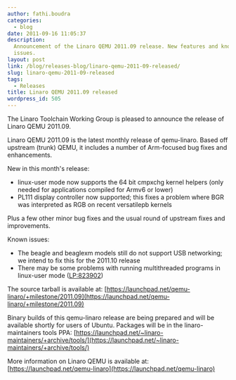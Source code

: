 ```yaml
---
author: fathi.boudra
categories:
  - blog
date: 2011-09-16 11:05:37
description:
  Announcement of the Linaro QEMU 2011.09 release. New features and known
  issues.
layout: post
link: /blog/releases-blog/linaro-qemu-2011-09-released/
slug: linaro-qemu-2011-09-released
tags:
  - Releases
title: Linaro QEMU 2011.09 released
wordpress_id: 505
---
```


The Linaro Toolchain Working Group is pleased to announce the release of Linaro QEMU 2011.09.

Linaro QEMU 2011.09 is the latest monthly release of qemu-linaro. Based off upstream (trunk) QEMU, it includes a number of Arm-focused bug fixes and enhancements.

New in this month's release:

- linux-user mode now supports the 64 bit cmpxchg kernel helpers (only needed for applications compiled for Armv6 or lower)
- PL111 display controller now supported; this fixes a problem where BGR was interpreted as RGB on recent versatilepb kernels

Plus a few other minor bug fixes and the usual round of upstream fixes and improvements.

Known issues:

- The beagle and beaglexm models still do not support USB networking; we intend to fix this for the 2011.10 release
- There may be some problems with running multithreaded programs in linux-user mode ([LP:823902](http://bugs.launchpad.net/bugs/823902))

The source tarball is available at:
[https://launchpad.net/qemu-linaro/+milestone/2011.09](https://launchpad.net/qemu-linaro/+milestone/2011.09)

Binary builds of this qemu-linaro release are being prepared and will be available shortly for users of Ubuntu. Packages will be in the linaro-maintainers tools PPA:
[https://launchpad.net/~linaro-maintainers/+archive/tools/](https://launchpad.net/~linaro-maintainers/+archive/tools/)

More information on Linaro QEMU is available at:
[https://launchpad.net/qemu-linaro](https://launchpad.net/qemu-linaro)
